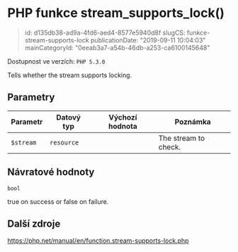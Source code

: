 PHP funkce stream_supports_lock()
=================================

> id: d135db38-ad9a-4fd6-aed4-8577e5940d8f
> slugCS: funkce-stream-supports-lock
> publicationDate: "2019-09-11 10:04:03"
> mainCategoryId: "0eeab3a7-a54b-46db-a253-ca6100145648"

Dostupnost ve verzích: `PHP 5.3.0`

Tells whether the stream supports locking.


Parametry
--------------

| Parametr | Datový typ | Výchozí hodnota | Poznámka |
|-----|-----|-----|-----|
| `$stream` | `resource` |  | The stream to check. |


Návratové hodnoty
----------------

`bool`

true on success or false on failure.

Další zdroje
------------

https://php.net/manual/en/function.stream-supports-lock.php
